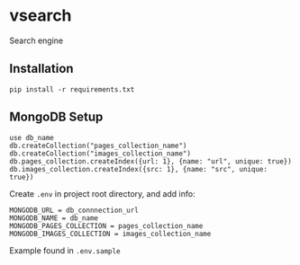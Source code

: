 # vsearch
Search engine

## Installation
```
pip install -r requirements.txt
```

## MongoDB Setup
```
use db_name
db.createCollection("pages_collection_name")
db.createCollection("images_collection_name")
db.pages_collection.createIndex({url: 1}, {name: "url", unique: true})
db.images_collection.createIndex({src: 1}, {name: "src", unique: true})
```
Create `.env` in project root directory, and add info:
```
MONGODB_URL = db_connnection_url
MONGODB_NAME = db_name
MONGODB_PAGES_COLLECTION = pages_collection_name
MONGODB_IMAGES_COLLECTION = images_collection_name
```
Example found in `.env.sample`